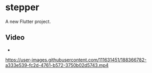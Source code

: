 # stepper

A new Flutter project.

## Video 
-
https://user-images.githubusercontent.com/111631451/188366782-a333e539-fc2d-4761-b572-3750b02d5743.mp4
